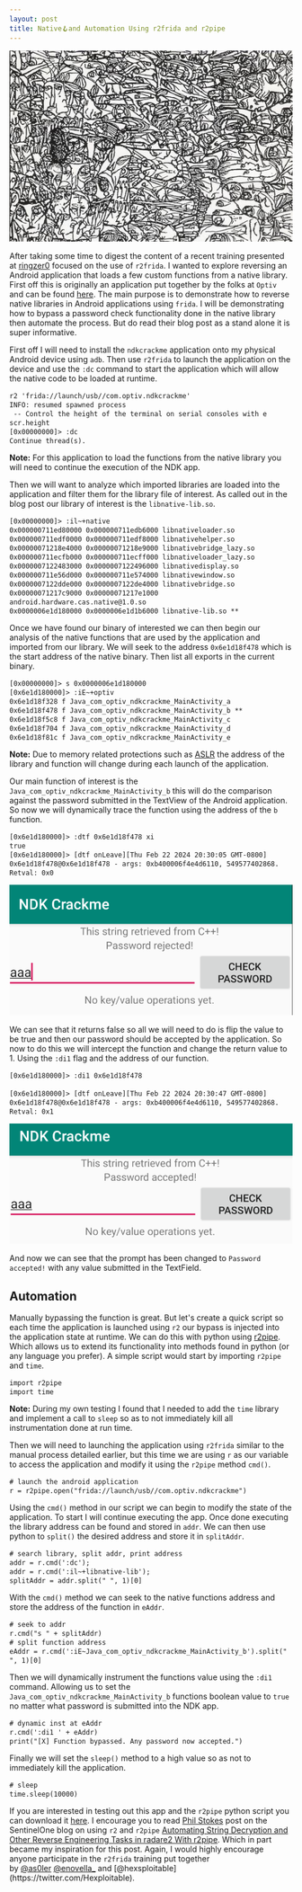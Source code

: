 ```yaml
---
layout: post
title: Native🪝and Automation Using r2frida and r2pipe
---
```


![Untitled](/assets/cover.jpeg)

After taking some time to digest the content of a recent training presented at [ringzer0](https://ringzer0.training/trainings/mobile-reverse-engineering-r2frida.html) focused on the use of `r2frida`. I wanted to explore reversing an Android application that loads a few custom functions from a native library. First off this is originally an application put together by the folks at `Optiv` and can be found [here](https://www.optiv.com/insights/source-zero/blog/attacking-jni-boundary-frida). The main purpose is to demonstrate how to reverse native libraries in Android applications using `frida`. I will be demonstrating how to bypass a password check functionality done in the native library then automate the process. But do read their blog post as a stand alone it is super informative. 

First off I will need to install the `ndkcrackme` application onto my physical Android device using `adb`. Then use `r2frida` to launch the application on the device and use the `:dc` command to start the application which will allow the native code to be loaded at runtime.

```
r2 'frida://launch/usb//com.optiv.ndkcrackme'
INFO: resumed spawned process
 -- Control the height of the terminal on serial consoles with e scr.height
[0x00000000]> :dc
Continue thread(s).
```

**Note:** For this application to load the functions from the native library you will need to continue the execution of the NDK app. 

Then we will want to analyze which imported libraries are loaded into the application and filter them for the library file of interest. As called out in the blog post our library of interest is the `libnative-lib.so`.

```
[0x00000000]> :il~+native
0x000000711ed80000 0x000000711edb6000 libnativeloader.so
0x000000711edf0000 0x000000711edf8000 libnativehelper.so
0x00000071218e4000 0x00000071218e9000 libnativebridge_lazy.so
0x000000711ecfb000 0x000000711ecff000 libnativeloader_lazy.so
0x0000007122483000 0x0000007122496000 libnativedisplay.so
0x000000711e56d000 0x000000711e574000 libnativewindow.so
0x0000007122dde000 0x0000007122de4000 libnativebridge.so
0x00000071217c9000 0x00000071217e1000 android.hardware.cas.native@1.0.so
0x0000006e1d180000 0x0000006e1d1b6000 libnative-lib.so **
```

Once we have found our binary of interested we can then begin our analysis of the native functions that are used by the application and imported from our library. We will seek to the address `0x6e1d18f478` which is the start address of the native binary. Then list all exports in the current binary. 

```
[0x00000000]> s 0x0000006e1d180000
[0x6e1d180000]> :iE~+optiv
0x6e1d18f328 f Java_com_optiv_ndkcrackme_MainActivity_a
0x6e1d18f478 f Java_com_optiv_ndkcrackme_MainActivity_b **
0x6e1d18f5c8 f Java_com_optiv_ndkcrackme_MainActivity_c
0x6e1d18f704 f Java_com_optiv_ndkcrackme_MainActivity_d
0x6e1d18f81c f Java_com_optiv_ndkcrackme_MainActivity_e
```

**Note:** Due to memory related protections such as [ASLR](https://en.wikipedia.org/wiki/Address_space_layout_randomization) the address of the library and function will change during each launch of the application. 

Our main function of interest is the `Java_com_optiv_ndkcrackme_MainActivity_b`
this will do the comparison against the password submitted in the TextView of the Android application. 
So now we will dynamically trace the function using the address of the `b` function.

```
[0x6e1d180000]> :dtf 0x6e1d18f478 xi
true
[0x6e1d180000]> [dtf onLeave][Thu Feb 22 2024 20:30:05 GMT-0800] 0x6e1d18f478@0x6e1d18f478 - args: 0xb400006f4e4d6110, 549577402868. Retval: 0x0
```

![Untitled](/assets/ndkReject.png)

We can see that it returns false so all we will need to do is flip the value to be true and then our password should be accepted by the application. 
So now to do this we will intercept the function and change the return value to 1. Using the `:di1` flag and the address of our function. 

```
[0x6e1d180000]> :di1 0x6e1d18f478

[0x6e1d180000]> [dtf onLeave][Thu Feb 22 2024 20:30:47 GMT-0800] 0x6e1d18f478@0x6e1d18f478 - args: 0xb400006f4e4d6110, 549577402868. Retval: 0x1
```

![Untitled](/assets/ndkAccept.png)

And now we can see that the prompt has been changed to `Password accepted!` with any value submitted in the TextField.  
## Automation
Manually bypassing the function is great. But let's create a quick script so each time the application is launched using `r2` our bypass is injected into the application state at runtime. We can do this with python using [r2pipe](https://github.com/radareorg/radare2-r2pipe). Which allows us to extend its functionality into methods found in python (or any language you prefer). A simple script would start by importing `r2pipe` and `time`.  

```
import r2pipe
import time
```

**Note:** During my own testing I found that I needed to add the `time` library and implement a call to `sleep` so as to not immediately kill all instrumentation done at run time. 

Then we will need to launching the application using `r2frida` similar to the manual process detailed earlier, but this time we are using `r` as our variable to access the application and modify it using the `r2pipe` method `cmd()`.

```
# launch the android application
r = r2pipe.open("frida://launch/usb//com.optiv.ndkcrackme")
```

Using the `cmd()` method in our script we can begin to modify the state of the application. To start I will continue executing the app. Once done executing the library address can be found and stored in `addr`. We can then use python to `split()` the desired address and store it in `splitAddr`. 

```
# search library, split addr, print address
addr = r.cmd(':dc');
addr = r.cmd(':il~+libnative-lib');
splitAddr = addr.split(" ", 1)[0]
```

With the `cmd()` method we can seek to the native functions address and store the address of the function in `eAddr`.

```
# seek to addr 
r.cmd("s " + splitAddr)
# split function address 
eAddr = r.cmd(':iE~Java_com_optiv_ndkcrackme_MainActivity_b').split(" ", 1)[0]
```

Then we will dynamically instrument the functions value using the `:di1` command. Allowing us to set the `Java_com_optiv_ndkcrackme_MainActivity_b` functions boolean value to `true` no matter what password is submitted into the NDK app.

```
# dynamic inst at eAddr
r.cmd(':di1 ' + eAddr)
print("[X] Function bypassed. Any password now accepted.")
```

Finally we will set the `sleep()` method to a high value so as not to immediately kill the application. 

```
# sleep 
time.sleep(10000)
```

If you are interested in testing out this app and the `r2pipe` python script you can download it [here](https://github.com/n0psn0ps/automation-r2pipe). I encourage you to read [Phil Stokes]() post on the SentinelOne blog on using `r2` and `r2pipe` [Automating String Decryption and Other Reverse Engineering Tasks in radare2 With r2pipe](https://www.sentinelone.com/labs/automating-string-decryption-and-other-reverse-engineering-tasks-in-radare2-with-r2pipe/). Which in part became my inspiration for this post. Again, I would highly encourage anyone participate in the `r2frida` training put together by [@as0ler](https://twitter.com/as0ler) [@enovella_](https://twitter.com/enovella_) and [@hexsploitable](https://twitter.com/Hexploitable). 

